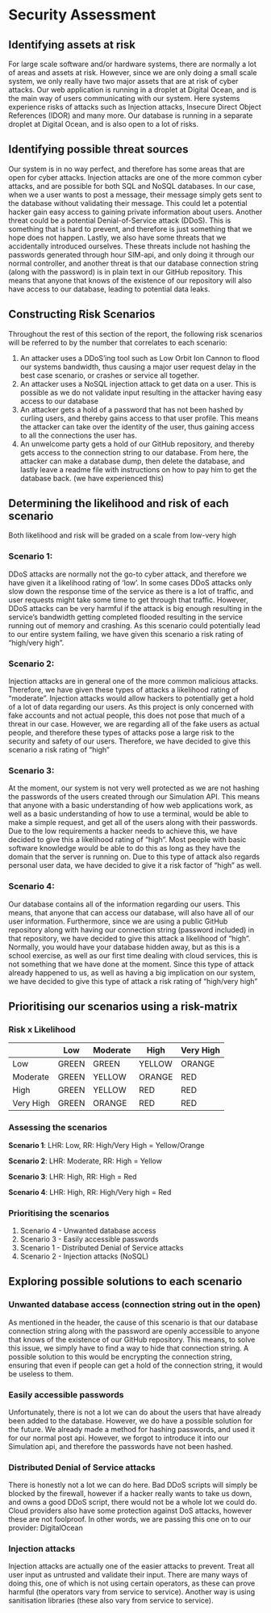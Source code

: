 # Security Assessment

## Identifying assets at risk

For large scale software and/or hardware systems, there are normally a lot of areas and assets at risk. However, since we are only doing a small scale system, we only really have two major assets that are at risk of cyber attacks. Our web application is running in a droplet at Digital Ocean, and is the main way of users communicating with our system. Here systems experience risks of attacks such as Injection attacks, Insecure Direct Object References (IDOR) and many more. Our database is running in a separate droplet at Digital Ocean, and is also open to a lot of risks. 

## Identifying possible threat sources

Our system is in no way perfect, and therefore has some areas that are open for cyber attacks. Injection attacks are one of the more common cyber attacks, and are possible for both SQL and NoSQL databases. In our case, when we a user wants to post a message, their message simply gets sent to the database without validating their message. This could let a potential hacker gain easy access to gaining private information about users. Another threat could be a potential Denial-of-Service attack (DDoS). This is something that is hard to prevent, and therefore is just something that we hope does not happen. Lastly, we also have some threats that we accidentally introduced ourselves. These threats include not hashing the passwords generated through hour SIM-api, and only doing it through our normal controller, and another threat is that our database connection string (along with the password) is in plain text in our GitHub repository. This means that anyone that knows of the existence of our repository will also have access to our database, leading to potential data leaks.

## Constructing Risk Scenarios

Throughout the rest of this section of the report, the following risk scenarios will be referred to by the number that correlates to each scenario: 

1. An attacker uses a DDoS’ing tool such as Low Orbit Ion Cannon to flood our systems bandwidth, thus causing a major user request delay in the best case scenario, or crashes or service all together. 
2. An attacker uses a NoSQL injection attack to get data on a user. This is possible as we do not validate input resulting in the attacker having easy access to our database
3. An attacker gets a hold of a password that has not been hashed by curling users, and thereby gains access to that user profile. This means the attacker can take over the identity of the user, thus gaining access to all the connections the user has.
4. An unwelcome party gets a hold of our GitHub repository, and thereby gets access to the connection string to our database. From here, the attacker can make a database dump, then delete the database, and lastly leave a readme file with instructions on how to pay him to get the database back. (we have experienced this)

## Determining the likelihood and risk of each scenario

Both likelihood and risk will be graded on a scale from low-very high

### Scenario 1:

DDoS attacks are normally not the go-to cyber attack, and therefore we have given it a likelihood rating of ‘low’. In some cases DDoS attacks only slow down the response time of the service as there is a lot of traffic, and user requests might take some time to get through that traffic. However, DDoS attacks can be very harmful if the attack is big enough resulting in the service’s bandwidth getting completed flooded resulting in the service running out of memory and crashing. As this scenario could potentially lead to our entire system failing, we have given this scenario a risk rating of “high/very high”.

### Scenario 2:

Injection attacks are in general one of the more common malicious attacks. Therefore, we have given these types of attacks a likelihood rating of “moderate”. Injection attacks would allow hackers to potentially get a hold of a lot of data regarding our users. As this project is only concerned with fake accounts and not actual people, this does not pose that much of a threat in our case. However, we are regarding all of the fake users as actual people, and therefore these types of attacks pose a large risk to the security and safety of our users. Therefore, we have decided to give this scenario a risk rating of “high”

### Scenario 3:

At the moment, our system is not very well protected as we are not hashing the passwords of the users created through our Simulation API. This means that anyone with a basic understanding of how web applications work, as well as a basic understanding of how to use a terminal, would be able to make a simple request, and get all of the users along with their passwords. Due to the low requirements a hacker needs to achieve this, we have decided to give this a likelihood rating of “high”. Most people with basic software knowledge would be able to do this as long as they have the domain that the server is running on. Due to this type of attack also regards personal user data, we have decided to give it a risk factor of “high” as well.

### Scenario 4:

Our database contains all of the information regarding our users. This means, that anyone that can access our database, will also have all of our user information. Furthermore, since we are using a public GitHub repository along with having our connection string (password included) in that repository, we have decided to give this attack a likelihood of “high”. Normally, you would have your database hidden away, but as this is a school exercise, as well as our first time dealing with cloud services, this is not something that we have done at the moment. Since this type of attack already happened to us, as well as having a big implication on our system, we have decided to give this type of attack a risk rating of “high/very high”

## Prioritising our scenarios using a risk-matrix

### Risk x Likelihood

|           |  Low  | Moderate  |  High  | Very High |
|-----------|-------|-----------|--------|-----------|
|    Low    | GREEN |   GREEN   | YELLOW |   ORANGE  |
|  Moderate | GREEN |   YELLOW  | ORANGE |    RED    |
|    High   | GREEN |   YELLOW  |   RED  |    RED    |
| Very High | GREEN |   ORANGE  |   RED  |    RED    |


### Assessing the scenarios

**Scenario 1**: LHR: Low, RR: High/Very High = Yellow/Orange

**Scenario 2**: LHR: Moderate, RR: High = Yellow

**Scenario 3**: LHR: High, RR: High = Red

**Scenario 4**: LHR: High, RR: High/Very high = Red

### Prioritising the scenarios

1. Scenario 4 - Unwanted database access
2. Scenario 3 - Easily accessible passwords
3. Scenario 1 - Distributed Denial of Service attacks
4. Scenario 2 - Injection attacks (NoSQL)

## Exploring possible solutions to each scenario

### Unwanted database access (connection string out in the open)

As mentioned in the header, the cause of this scenario is that our database connection string along with the password are openly accessible to anyone that knows of the existence of our GitHub repository. This means, to solve this issue, we simply have to find a way to hide that connection string. A possible solution to this would be encrypting the connection string, ensuring that even if people can get a hold of the connection string, it would be useless to them. 

### Easily accessible passwords

Unfortunately, there is not a lot we can do about the users that have already been added to the database. However, we do have a possible solution for the future. We already made a method for hashing passwords, and used it for our normal post api. However, we forgot to introduce it into our Simulation api, and therefore the passwords have not been hashed. 

### Distributed Denial of Service attacks

There is honestly not a lot we can do here. Bad DDoS scripts will simply be blocked by the firewall, however if a hacker really wants to take us down, and owns a good DDoS script, there would not be a whole lot we could do. Cloud providers also have some protection against DoS attacks, however these are not foolproof. In other words, we are passing this one on to our provider: DigitalOcean

### Injection attacks

Injection attacks are actually one of the easier attacks to prevent. Treat all user input as untrusted and validate their input. There are many ways of doing this, one of which is not using certain operators, as these can prove harmful (the operators vary from service to service). Another way is using sanitisation libraries (these also vary from service to service).